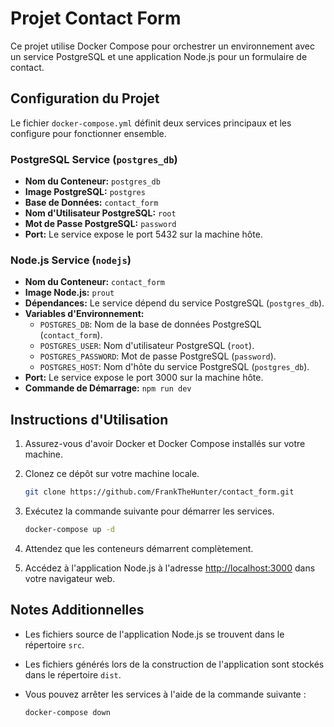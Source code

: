 # Projet Contact Form

Ce projet utilise Docker Compose pour orchestrer un environnement avec un service PostgreSQL et une application Node.js pour un formulaire de contact.

## Configuration du Projet

Le fichier `docker-compose.yml` définit deux services principaux et les configure pour fonctionner ensemble.

### PostgreSQL Service (`postgres_db`)

- **Nom du Conteneur:** `postgres_db`
- **Image PostgreSQL:** `postgres`
- **Base de Données:** `contact_form`
- **Nom d'Utilisateur PostgreSQL:** `root`
- **Mot de Passe PostgreSQL:** `password`
- **Port:** Le service expose le port 5432 sur la machine hôte.

### Node.js Service (`nodejs`)

- **Nom du Conteneur:** `contact_form`
- **Image Node.js:** `prout`
- **Dépendances:** Le service dépend du service PostgreSQL (`postgres_db`).
- **Variables d'Environnement:**
  - `POSTGRES_DB`: Nom de la base de données PostgreSQL (`contact_form`).
  - `POSTGRES_USER`: Nom d'utilisateur PostgreSQL (`root`).
  - `POSTGRES_PASSWORD`: Mot de passe PostgreSQL (`password`).
  - `POSTGRES_HOST`: Nom d'hôte du service PostgreSQL (`postgres_db`).
- **Port:** Le service expose le port 3000 sur la machine hôte.
- **Commande de Démarrage:** `npm run dev`

## Instructions d'Utilisation

1. Assurez-vous d'avoir Docker et Docker Compose installés sur votre machine.
2. Clonez ce dépôt sur votre machine locale.

    ```bash
    git clone https://github.com/FrankTheHunter/contact_form.git
    ```

3. Exécutez la commande suivante pour démarrer les services.

    ```bash
    docker-compose up -d
    ```

4. Attendez que les conteneurs démarrent complètement.
5. Accédez à l'application Node.js à l'adresse [http://localhost:3000](http://localhost:3000) dans votre navigateur web.

## Notes Additionnelles

- Les fichiers source de l'application Node.js se trouvent dans le répertoire `src`.
- Les fichiers générés lors de la construction de l'application sont stockés dans le répertoire `dist`.
- Vous pouvez arrêter les services à l'aide de la commande suivante :

    ```bash
    docker-compose down
    ```
